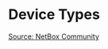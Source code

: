 # Device Types

[Source: NetBox Community](https://github.com/netbox-community/devicetype-library/tree/master/device-types)